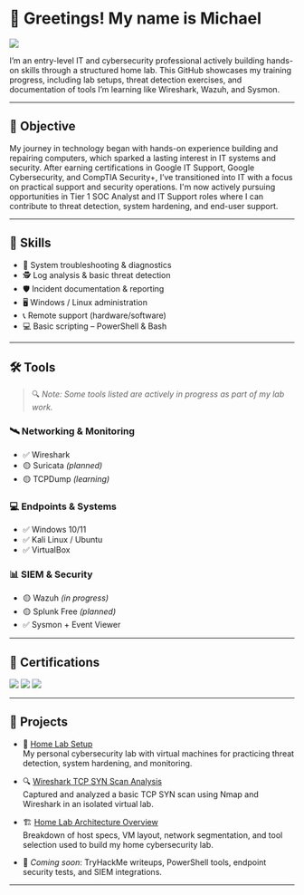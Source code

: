 # 👋 Greetings! My name is Michael

<a href="https://linkedin.com/in/michael-rondon-312b03314">
  <img src="https://img.shields.io/badge/-LinkedIn-0072b1?&style=for-the-badge&logo=linkedin&logoColor=white" />
</a>

I’m an entry-level IT and cybersecurity professional actively building hands-on skills through a structured home lab. This GitHub showcases my training progress, including lab setups, threat detection exercises, and documentation of tools I’m learning like Wireshark, Wazuh, and Sysmon.

---

## 🎯 Objective

My journey in technology began with hands-on experience building and repairing computers, which sparked a lasting interest in IT systems and security. After earning certifications in Google IT Support, Google Cybersecurity, and CompTIA Security+, I’ve transitioned into IT with a focus on practical support and security operations. I'm now actively pursuing opportunities in Tier 1 SOC Analyst and IT Support roles where I can contribute to threat detection, system hardening, and end-user support.

---

## 🧠 Skills

- 🔧 System troubleshooting & diagnostics  
- 🕵️ Log analysis & basic threat detection  
- 🛡️ Incident documentation & reporting  
- 🖥️ Windows / Linux administration  
- 📞 Remote support (hardware/software)  
- 💻 Basic scripting – PowerShell & Bash

---

## 🛠️ Tools

> 🔍 *Note: Some tools listed are actively in progress as part of my lab work.*

### 🛰️ Networking & Monitoring
- ✅ Wireshark  
- 🟡 Suricata *(planned)*  
- 🟡 TCPDump *(learning)*

### 💻 Endpoints & Systems
- ✅ Windows 10/11  
- ✅ Kali Linux / Ubuntu  
- ✅ VirtualBox

### 📊 SIEM & Security
- 🟡 Wazuh *(in progress)*  
- 🟡 Splunk Free *(planned)*  
- ✅ Sysmon + Event Viewer

---

## 📜 Certifications

<div>
  <img src="https://img.shields.io/badge/Google%20IT%20Support-34A853?style=for-the-badge&logo=Google&logoColor=white" />
  <img src="https://img.shields.io/badge/Google%20Cybersecurity-4285F4?style=for-the-badge&logo=Google&logoColor=white" />
  <img src="https://img.shields.io/badge/-Security%2B-FF0000?&style=for-the-badge&logo=CompTIA&logoColor=white" />
</div>

---

## 📂 Projects

- 🧪 [Home Lab Setup](https://github.com/MikeyRondon/home-lab-setup)  
  My personal cybersecurity lab with virtual machines for practicing threat detection, system hardening, and monitoring.

- 🔍 [Wireshark TCP SYN Scan Analysis](https://github.com/MikeyRondon/home-lab-setup/blob/main/wireshark-scan-analysis.md)  
  Captured and analyzed a basic TCP SYN scan using Nmap and Wireshark in an isolated virtual lab.

- 🏗️ [Home Lab Architecture Overview](https://github.com/MikeyRondon/home-lab-setup/blob/main/setup-overview.md)  
  Breakdown of host specs, VM layout, network segmentation, and tool selection used to build my home cybersecurity lab.

- 🚧 _Coming soon_: TryHackMe writeups, PowerShell tools, endpoint security tests, and SIEM integrations.

---

